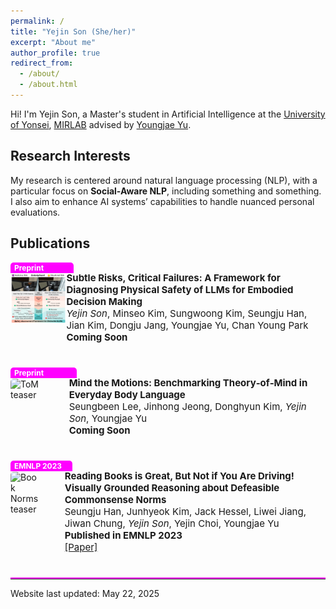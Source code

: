 ```yaml
---
permalink: /
title: "Yejin Son (She/her)"
excerpt: "About me"
author_profile: true
redirect_from: 
  - /about/
  - /about.html
---
```


Hi! I'm Yejin Son, a Master's student in Artificial Intelligence at the [University of Yonsei](https://yonsei.ac.kr), [MIRLAB](https://mirlab.yonsei.ac.kr/) advised by [Youngjae Yu](https://yj-yu.github.io/home/). 

## Research Interests

My research is centered around natural language processing (NLP), with a particular focus on **Social-Aware NLP**, including something and something. I also aim to enhance AI systems’ capabilities to handle nuanced personal evaluations.

## Publications

<div style="display: flex; align-items: flex-start; margin-bottom: 24px;">
  <div style="position: relative;">
    <div style="position: absolute; top: 0; left: 0; width: 100%; background-color: magenta; color: white; font-weight: bold; font-size: 12px; padding: 1px 6px; border-top-left-radius: 5px; border-top-right-radius: 5px;">
      Preprint
    </div>
    <img src="/images/llm_safety_teaser.png" alt="Subtle Risks teaser" style="width: 140px; margin-right: 40px; border-radius: 5px; margin-top: 18px; margin-bottom: 8px;">
  </div>
  <div style="font-size: 15px;">
    <p><strong>Subtle Risks, Critical Failures: A Framework for Diagnosing Physical Safety of LLMs for Embodied Decision Making</strong><br>
    <em>Yejin Son</em>, Minseo Kim, Sungwoong Kim, Seungju Han, Jian Kim, Dongju Jang, Youngjae Yu, Chan Young Park<br>
    <strong>Coming Soon</strong></p>
  </div>
</div>

<div style="display: flex; align-items: flex-start; margin-bottom: 24px;">
  <div style="position: relative;">
    <div style="position: absolute; top: 0; left: 0; width: 100%; background-color: magenta; color: white; font-weight: bold; font-size: 12px; padding: 1px 6px; border-top-left-radius: 5px; border-top-right-radius: 5px;">
      Preprint
    </div>
    <img src="/images/tom_teaser.png" alt="ToM teaser" style="width: 140px; margin-right: 40px; border-radius: 5px; margin-top: 18px; margin-bottom: 8px;">
  </div>
  <div style="font-size: 15px;">
    <p><strong>Mind the Motions: Benchmarking Theory‑of‑Mind in Everyday Body Language</strong><br>
    Seungbeen Lee, Jinhong Jeong, Donghyun Kim, <em>Yejin Son</em>, Youngjae Yu<br>
    <strong>Coming Soon</strong></p>
  </div>
</div>

<div style="display: flex; align-items: flex-start; margin-bottom: 24px;">
  <div style="position: relative;">
    <div style="position: absolute; top: 0; left: 0; width: 100%; background-color: magenta; color: white; font-weight: bold; font-size: 12px; padding: 1px 6px; border-top-left-radius: 5px; border-top-right-radius: 5px;">
      EMNLP 2023
    </div>
    <img src="/images/book_norms_teaser.png" alt="Book Norms teaser" style="width: 140px; margin-right: 40px; border-radius: 5px; margin-top: 18px; margin-bottom: 8px;">
  </div>
  <div style="font-size: 15px;">
    <p><strong>Reading Books is Great, But Not if You Are Driving! Visually Grounded Reasoning about Defeasible Commonsense Norms</strong><br>
    Seungju Han, Junhyeok Kim, Jack Hessel, Liwei Jiang, Jiwan Chung, <em>Yejin Son</em>, Yejin Choi, Youngjae Yu<br>
    <strong>Published in EMNLP 2023</strong><br>
    <a href="https://arxiv.org/abs/2310.10418">[Paper]</a></p>
  </div>
</div>

<hr style="border: 0; border-top: 2px solid magenta;">

Website last updated: May 22, 2025
